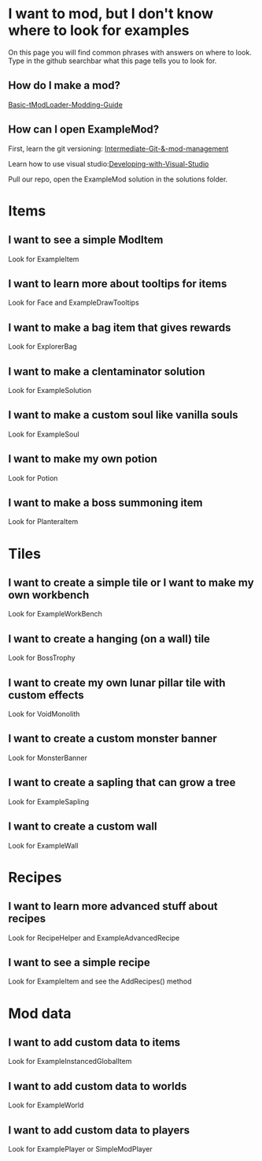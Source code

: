 # I want to mod, but I don't know where to look for examples
On this page you will find common phrases with answers on where to look.
Type in the github searchbar what this page tells you to look for.

## How do I make a mod?
[Basic-tModLoader-Modding-Guide](Basic-tModLoader-Modding-Guide)

## How can I open ExampleMod?
First, learn the git versioning: [Intermediate-Git-&-mod-management](Intermediate-Git-&-mod-management)

Learn how to use visual studio:[Developing-with-Visual-Studio](Developing-with-Visual-Studio)

Pull our repo, open the ExampleMod solution in the solutions folder.

# Items
## I want to see a simple ModItem
Look for ExampleItem

## I want to learn more about tooltips for items
Look for Face and ExampleDrawTooltips

## I want to make a bag item that gives rewards
Look for ExplorerBag

## I want to make a clentaminator solution
Look for ExampleSolution

## I want to make a custom soul like vanilla souls
Look for ExampleSoul

## I want to make my own potion
Look for Potion

## I want to make a boss summoning item
Look for PlanteraItem
# Tiles
## I want to create a simple tile or I want to make my own workbench
Look for ExampleWorkBench

## I want to create a hanging (on a wall) tile
Look for BossTrophy

## I want to create my own lunar pillar tile with custom effects
Look for VoidMonolith

## I want to create a custom monster banner
Look for MonsterBanner

## I want to create a sapling that can grow a tree
Look for ExampleSapling

## I want to create a custom wall
Look for ExampleWall

# Recipes
## I want to learn more advanced stuff about recipes
Look for RecipeHelper and ExampleAdvancedRecipe

## I want to see a simple recipe
Look for ExampleItem and see the AddRecipes() method

# Mod data
## I want to add custom data to items
Look for ExampleInstancedGlobalItem

## I want to add custom data to worlds
Look for ExampleWorld

## I want to add custom data to players
Look for ExamplePlayer or SimpleModPlayer